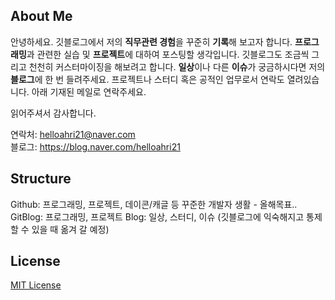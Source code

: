 ## About Me
안녕하세요. 깃블로그에서 저의 **직무관련 경험**을 꾸준히 **기록**해 보고자 합니다. **프로그래밍**과 관련한 실습 및 **프로젝트**에 대하여 포스팅할 생각입니다. 깃블로그도 조금씩 그리고 천천히 커스터마이징을 해보려고 합니다. **일상**이나 다른 **이슈**가 궁금하시다면 저의 **블로그**에 한 번 들려주세요. 프로젝트나 스터디 혹은 공적인 업무로서 연락도 열려있습니다. 아래 기재된 메일로 연락주세요.

읽어주셔서 감사합니다.    

연락처: helloahri21@naver.com   
블로그: https://blog.naver.com/helloahri21

## Structure
Github: 프로그래밍, 프로젝트, 데이콘/캐글 등 꾸준한 개발자 생활 - 올해목표..
GitBlog: 프로그래밍, 프로젝트
Blog: 일상, 스터디, 이슈 (깃블로그에 익숙해지고 통제할 수 있을 때 옮겨 갈 예정)

## License

[MIT License](https://opensource.org/licenses/MIT)
